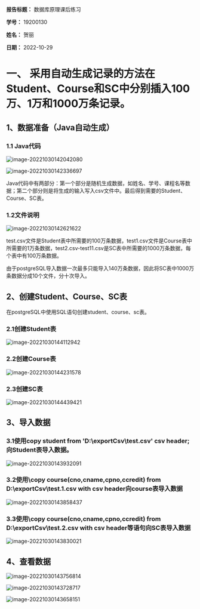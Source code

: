 **报告标题：** 数据库原理课后练习

**学号：** 19200130

**姓名：** 贺丽

**日期：** 2022-10-29

# 一、 采用自动生成记录的方法在Student、Course和SC中分别插入100万、1万和1000万条记录。

## 1、数据准备（Java自动生成）

### 1.1 Java代码

![image-20221030142042080](C:\Users\HOLY\DB2022FALL\2022M06\image-20221030142042080.png)

![image-20221030142336697](C:\Users\HOLY\DB2022FALL\2022M06\image-20221030142336697.png)

Java代码中有两部分：第一个部分是随机生成数据，如姓名、学号、课程名等数据；第二个部分则是将生成的输入写入csv文件中。最后得到需要的Student、Course、SC表。

### 1.2文件说明

![image-20221030142621622](C:\Users\HOLY\DB2022FALL\2022M06\image-20221030142621622.png)

test.csv文件是Student表中所需要的100万条数据，test1.csv文件是Course表中所需要的1万条数据，test2.csv-test11.csv是SC表中所需要的1000万条数据，每个表中有100万条数据。

由于postgreSQL导入数据一次最多只能导入140万条数据，因此将SC表中1000万条数据分成10个文件，分十次导入。

## 2、创建Student、Course、SC表

在postgreSQL中使用SQL语句创建student、course、sc表。

### 2.1创建Student表

![image-20221030144112942](C:\Users\HOLY\DB2022FALL\2022M06\image-20221030144112942.png)

### 2.2创建Course表

![image-20221030144231578](C:\Users\HOLY\DB2022FALL\2022M06\image-20221030144231578.png)

### 2.3创建SC表

![image-20221030144439421](C:\Users\HOLY\DB2022FALL\2022M06\image-20221030144439421.png)

## 3、导入数据

### 3.1使用copy student from 'D:\exportCsv\test.csv' csv header;向Student表导入数据。

![image-20221030143932091](C:\Users\HOLY\DB2022FALL\2022M06\image-20221030143932091.png)

### 3.2使用\copy course(cno,cname,cpno,ccredit) from D:\exportCsv\test.1.csv with csv header向course表导入数据

![image-20221030143858437](C:\Users\HOLY\DB2022FALL\2022M06\image-20221030143858437.png)

### 3.3使用\copy course(cno,cname,cpno,ccredit) from D:\exportCsv\test.2.csv with csv header等语句向SC表导入数据

![image-20221030143830021](C:\Users\HOLY\DB2022FALL\2022M06\image-20221030143830021.png)

## 4、查看数据

![image-20221030143756814](C:\Users\HOLY\DB2022FALL\2022M06\image-20221030143756814.png)

![image-20221030143728717](C:\Users\HOLY\DB2022FALL\2022M06\image-20221030143728717.png)

![image-20221030143658151](C:\Users\HOLY\DB2022FALL\2022M06\image-20221030143658151.png)







